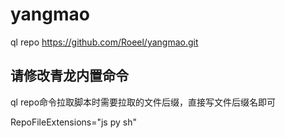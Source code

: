 # yangmao
ql repo https://github.com/Roeel/yangmao.git

## 请修改青龙内置命令

ql repo命令拉取脚本时需要拉取的文件后缀，直接写文件后缀名即可

RepoFileExtensions="js py sh"
